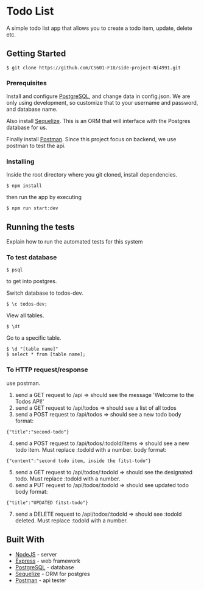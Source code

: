 # Todo List

A simple todo list app that allows you to create a todo item, update, delete etc.

## Getting Started
```
$ git clone https://github.com/CS601-F18/side-project-Ni4991.git
```
### Prerequisites

Install and configure [PostgreSQL](https://www.postgresql.org/), and change data in config.json.
We are only using development, so customize that to your username and password, and database name.

Also install [Sequelize](http://docs.sequelizejs.com/). This is an ORM that will interface with the Postgres database for us.

Finally install [Postman](https://learning.getpostman.com/docs/postman/launching_postman/navigating_postman/). Since this project focus on backend, we use postman to test the api.

### Installing

Inside the root directory where you git cloned, install dependencies.

```
$ npm install
```

then run the app by executing

```
$ npm run start:dev
```


## Running the tests

Explain how to run the automated tests for this system

### To test database

```
$ psql
```
to get into postgres. 

Switch database to todos-dev.
```
$ \c todos-dev;
```
View all tables.
```
$ \dt 
```
Go to a specific table.
```
$ \d "[table name]"
$ select * from [table name];
```

### To HTTP request/response
use postman.
1. send a GET request to /api => should see the message 'Welcome to the Todos API!'
2. send a GET request to /api/todos => should see a list of all todos
3. send a POST request to /api/todos => should see a new todo
body format:
```
{"title":"second-todo"}
```
4. send a POST request to /api/todos/:todoId/items => should see a new todo item. Must replace :todoId with a number.
body format:
```
{"content":"second todo item, inside the fitst-todo"}
```
5. send a GET request to /api/todos/:todoId => should see the designated todo. Must replace :todoId with a number.
6. send a PUT request to /api/todos/:todoId => should see updated todo
body format:
```
{"title":"UPDATED fitst-todo"}
```
7. send a DELETE request to /api/todos/:todoId => should see :todoId deleted. Must replace :todoId with a number.


## Built With

* [NodeJS](https://nodejs.org/en/) - server
* [Express](https://expressjs.com/) - web framework
* [PostgreSQL](https://www.postgresql.org/) - database
* [Sequelize](http://docs.sequelizejs.com/) - ORM for postgres
* [Postman](https://www.getpostman.com/) - api tester

